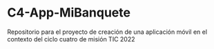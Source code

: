 # C4-App-MiBanquete
Repositorio para el proyecto de creación de una aplicación móvil en el contexto del ciclo cuatro de misión TIC 2022
